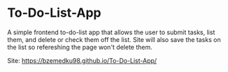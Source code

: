 # To-Do-List-App

A simple frontend to-do-list app that allows the user to submit tasks, list them, and delete or check them off the list. Site will also save the tasks on the list so refereshing the page won't delete them. 

Site: https://bzemedku98.github.io/To-Do-List-App/
